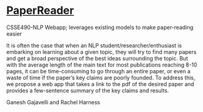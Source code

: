 # [PaperReader](https://nlp-summarization.herokuapp.com/)
CSSE490-NLP Webapp; leverages existing models to make paper-reading easier

It is often the case that when an NLP student/researcher/enthusiast is embarking on learning about a given topic, they will try to find many papers and get a broad perspective of 
the best ideas surrounding the topic. But with the average length of the main text for most publications reaching 8-10 pages, it can be time-consuming to go through an entire 
paper, or even a waste of time if the paper’s key claims are poorly founded. To address this, we propose a web app that takes a link to the pdf of the desired paper and provides a 
few-sentence summary of the key claims and results.


Ganesh Gajavelli and Rachel Harness
